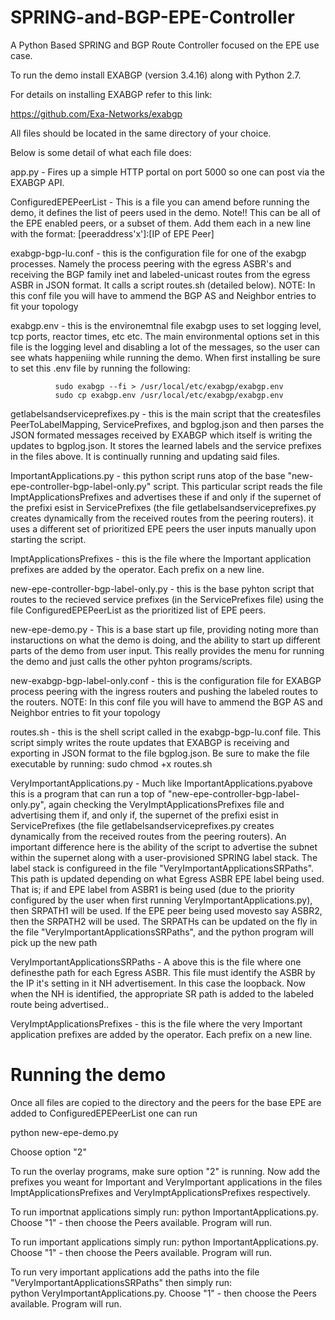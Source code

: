 # SPRING-and-BGP-EPE-Controller

A Python Based SPRING and BGP Route Controller focused on the EPE use case.

To run the demo install EXABGP (version 3.4.16) along with Python 2.7.

For details on installing EXABGP refer to this link:

https://github.com/Exa-Networks/exabgp

All files should be located in the same directory of your choice.

Below is some detail of what each file does:

app.py - Fires up a simple HTTP portal on port 5000 so one can post via the EXABGP API.

ConfiguredEPEPeerList - This is a file you can amend before running the demo, it defines the list of peers used in the demo.  Note!! This can be all of the EPE enabled peers, or a subset of them.  Add them each in a new line with the format: [peeraddress'x']:[IP of EPE Peer]

exabgp-bgp-lu.conf - this is the configuration file for one of the exabgp processes.  Namely the process peering with the egress ASBR's and receiving the BGP family inet and labeled-unicast routes from the egress ASBR in JSON format.  It calls a script routes.sh (detailed below).  NOTE:  In this conf file you will have to ammend the BGP AS and Neighbor entries to fit your topology

exabgp.env - this is the environemtnal file exabgp uses to set logging level, tcp ports, reactor times, etc etc.  The main environmental options set in this file is the logging level and disabling a lot of the messages, so the user can see whats happeniing while running the demo.  When first installing be sure to set this .env file by running the following:

              sudo exabgp --fi > /usr/local/etc/exabgp/exabgp.env
              sudo cp exabgp.env /usr/local/etc/exabgp/exabgp.env
              
getlabelsandserviceprefixes.py - this is the main script that the createsfiles PeerToLabelMapping, ServicePrefixes, and bgplog.json and then parses the JSON formated messages received by EXABGP which itself is writing the updates to bgplog.json.  It stores the learned labels and the service prefixes in the files above.  It is continually running and updating said files.

ImportantApplications.py - this python script runs atop of the base "new-epe-controller-bgp-label-only.py" script.  This particular script reads the file ImptApplicationsPrefixes and advertises these if and only if the supernet of the prefixi esist in ServicePrefixes (the file getlabelsandserviceprefixes.py creates dynamically from the received routes from the peering routers).  it uses a different set of prioritized EPE peers the user inputs manually upon starting the script.

ImptApplicationsPrefixes - this is the file where the Important application prefixes are added by the operator.  Each prefix on a new line.

new-epe-controller-bgp-label-only.py - this is the base pyhton script that routes to the recieved service prefixes (in the ServicePrefixes file) using the file ConfiguredEPEPeerList as the prioritized list of EPE peers.

new-epe-demo.py - This is a base start up file, providing noting more than instaructions on what the demo is doing, and the ability to start up different parts of the demo from user input.  This really provides the menu for running the demo and just calls the other pyhton programs/scripts.

new-exabgp-bgp-label-only.conf - this is the configuration file for EXABGP process peering with the ingress routers and pushing the labeled routes to the routers.  NOTE:  In this conf file you will have to ammend the BGP AS and Neighbor entries to fit your topology

routes.sh - this is the shell script called in the exabgp-bgp-lu.conf file.  This script simply writes the route updates that EXABGP is receiving and exporting in JSON format to the file bgplog.json.  Be sure to make the file executable by running:
  sudo chmod +x routes.sh

VeryImportantApplications.py - Much like ImportantApplications.pyabove this is a program that can run a top of "new-epe-controller-bgp-label-only.py", again checking the VeryImptApplicationsPrefixes file and advertising them if, and only if, the supernet of the prefixi esist in ServicePrefixes (the file getlabelsandserviceprefixes.py creates dynamically from the received routes from the peering routers).  An important difference here is the ability of the script to advertise the subnet within the supernet along with a user-provisioned SPRING label stack.  The label stack is configureed in the file "VeryImportantApplicationsSRPaths".  This path is updated depending on what Egress ASBR EPE label being used.  That is; if and EPE label from ASBR1 is being used (due to the priority configured by the user when first running VeryImportantApplications.py), then SRPATH1 will be used.  If the EPE peer being used movesto say ASBR2, then the SRPATH2 will be used.  The SRPATHs can be updated on the fly in the file "VeryImportantApplicationsSRPaths", and the python program will pick up the new path

VeryImportantApplicationsSRPaths - A above this is the file where one definesthe path for each Egress ASBR.  This file must identify the ASBR by the IP it's setting in it NH advertisement.  In this case the loopback.  Now when the NH is identified, the appropriate SR path is added to the labeled route being advertised..

VeryImptApplicationsPrefixes - this is the file where the very Important application prefixes are added by the operator.  Each prefix on a new line.


Running the demo
================

Once all files are copied to the directory and the peers for the base EPE are added to ConfiguredEPEPeerList one can run 

python new-epe-demo.py

Choose option "2"

To run the overlay  programs, make sure option "2" is running.  Now add the prefixes you weant for Important and VeryImportant applications in the files ImptApplicationsPrefixes and VeryImptApplicationsPrefixes respectively.

To run importnat applications simply run:  python ImportantApplications.py.  Choose "1" - then choose the Peers available.  Program will run.


To run important applications simply run:  python ImportantApplications.py.  Choose "1" - then choose the Peers available.  Program will run.

To run very important applications add the paths into the file "VeryImportantApplicationsSRPaths" then simply run:  
  python VeryImportantApplications.py.  Choose "1" - then choose the Peers available.  Program will run.
